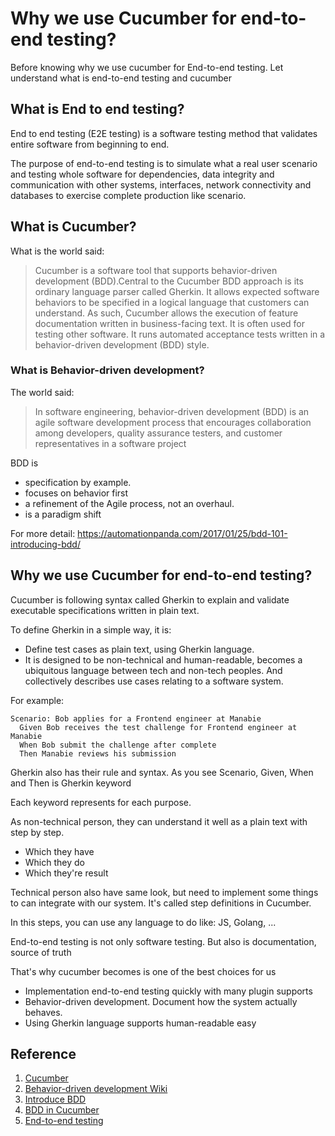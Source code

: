 # Why we use Cucumber for end-to-end testing?

Before knowing why we use cucumber for End-to-end testing. Let understand what is end-to-end testing and cucumber

## What is End to end testing?

End to end testing (E2E testing) is a software testing method that validates entire software from beginning to end.

The purpose of end-to-end testing is to simulate what a real user scenario and testing whole software for dependencies, data integrity and communication with other systems, interfaces, network connectivity and databases to exercise complete production like scenario.

## What is Cucumber?

What is the world said:

> Cucumber is a software tool that supports behavior-driven development (BDD).Central to the Cucumber BDD approach is its ordinary language parser called Gherkin. It allows expected software behaviors to be specified in a logical language that customers can understand. As such, Cucumber allows the execution of feature documentation written in business-facing text. It is often used for testing other software. It runs automated acceptance tests written in a behavior-driven development (BDD) style.

### What is Behavior-driven development?

The world said:

> In software engineering, behavior-driven development (BDD) is an agile software development process that encourages collaboration among developers, quality assurance testers, and customer representatives in a software project

BDD is

-   specification by example.
-   focuses on behavior first
-   a refinement of the Agile process, not an overhaul.
-   is a paradigm shift

For more detail: https://automationpanda.com/2017/01/25/bdd-101-introducing-bdd/

## Why we use Cucumber for end-to-end testing?

Cucumber is following syntax called Gherkin to explain and validate executable specifications written in plain text.

To define Gherkin in a simple way, it is:

-   Define test cases as plain text, using Gherkin language.
-   It is designed to be non-technical and human-readable, becomes a ubiquitous language between tech and non-tech peoples. And collectively describes use cases relating to a software system.

For example:

```feature
Scenario: Bob applies for a Frontend engineer at Manabie
  Given Bob receives the test challenge for Frontend engineer at Manabie
  When Bob submit the challenge after complete
  Then Manabie reviews his submission
```

Gherkin also has their rule and syntax. As you see Scenario, Given, When and Then is Gherkin keyword

Each keyword represents for each purpose.

As non-technical person, they can understand it well as a plain text with step by step.

-   Which they have
-   Which they do
-   Which they're result

Technical person also have same look, but need to implement some things to can integrate with our system. It's called step definitions in Cucumber.

In this steps, you can use any language to do like: JS, Golang, ...

End-to-end testing is not only software testing. But also is documentation, source of truth

That's why cucumber becomes is one of the best choices for us

-   Implementation end-to-end testing quickly with many plugin supports
-   Behavior-driven development. Document how the system actually behaves.
-   Using Gherkin language supports human-readable easy

## Reference

1. [Cucumber](<https://en.wikipedia.org/wiki/Cucumber_(software)>)
2. [Behavior-driven development Wiki](https://en.wikipedia.org/wiki/Behavior-driven_development)
3. [Introduce BDD](https://automationpanda.com/2017/01/25/bdd-101-introducing-bdd/)
4. [BDD in Cucumber](https://cucumber.io/docs/bdd/)
5. [End-to-end testing](https://www.guru99.com/end-to-end-testing.html)

